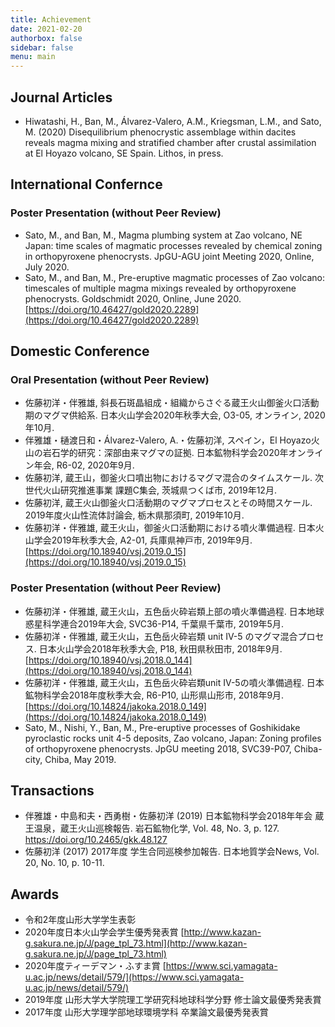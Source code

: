 ```yaml
---
title: Achievement
date: 2021-02-20
authorbox: false
sidebar: false
menu: main
---
```


## Journal Articles
- Hiwatashi, H., Ban, M., Álvarez-Valero, A.M., Kriegsman, L.M., and Sato, M. (2020) Disequilibrium phenocrystic assemblage within dacites reveals magma mixing and stratified chamber after crustal assimilation at El Hoyazo volcano, SE Spain. Lithos, in press.

## International Confernce
### Poster Presentation (without Peer Review)
- Sato, M., and Ban, M., Magma plumbing system at Zao volcano, NE Japan: time scales of magmatic processes revealed by chemical zoning in orthopyroxene phenocrysts. JpGU-AGU joint Meeting 2020, Online, July 2020.
- Sato, M., and Ban, M., Pre-eruptive magmatic processes of Zao volcano: timescales of multiple magma mixings revealed by orthopyroxene phenocrysts. Goldschmidt 2020, Online, June 2020. [https://doi.org/10.46427/gold2020.2289](https://doi.org/10.46427/gold2020.2289)

## Domestic Conference
### Oral Presentation (without Peer Review)
- 佐藤初洋・伴雅雄, 斜長石斑晶組成・組織からさぐる蔵王火山御釜火口活動期のマグマ供給系. 日本火山学会2020年秋季大会, O3-05, オンライン, 2020年10月.
- 伴雅雄・樋渡日和・Álvarez-Valero, A.・佐藤初洋, スペイン，El Hoyazo火山の岩石学的研究：深部由来マグマの証拠. 日本鉱物科学会2020年オンライン年会, R6-02, 2020年9月.
- 佐藤初洋, 蔵王山，御釜火口噴出物におけるマグマ混合のタイムスケール. 次世代火山研究推進事業 課題C集会, 茨城県つくば市, 2019年12月.
- 佐藤初洋, 蔵王火山御釜火口活動期のマグマプロセスとその時間スケール. 2019年度火山性流体討論会, 栃木県那須町, 2019年10月.
- 佐藤初洋・伴雅雄, 蔵王火山，御釜火口活動期における噴火準備過程. 日本火山学会2019年秋季大会, A2-01, 兵庫県神戸市, 2019年9月. [https://doi.org/10.18940/vsj.2019.0_15](https://doi.org/10.18940/vsj.2019.0_15)

### Poster Presentation (without Peer Review)
- 佐藤初洋・伴雅雄, 蔵王火山，五色岳火砕岩類上部の噴火準備過程. 日本地球惑星科学連合2019年大会, SVC36-P14, 千葉県千葉市, 2019年5月.
- 佐藤初洋・伴雅雄, 蔵王火山，五色岳火砕岩類 unit IV-5 のマグマ混合プロセス. 日本火山学会2018年秋季大会, P18, 秋田県秋田市, 2018年9月. [https://doi.org/10.18940/vsj.2018.0_144](https://doi.org/10.18940/vsj.2018.0_144)
- 佐藤初洋・伴雅雄, 蔵王火山，五色岳火砕岩類unit IV-5の噴火準備過程. 日本鉱物科学会2018年度秋季大会, R6-P10, 山形県山形市, 2018年9月. [https://doi.org/10.14824/jakoka.2018.0_149](https://doi.org/10.14824/jakoka.2018.0_149)
- Sato, M., Nishi, Y., Ban, M., Pre-eruptive processes of Goshikidake pyroclastic rocks unit 4-5 deposits, Zao volcano, Japan: Zoning profiles of orthopyroxene phenocrysts. JpGU meeting 2018, SVC39-P07, Chiba-city, Chiba, May 2019.

## Transactions
- 伴雅雄・中島和夫・西勇樹・佐藤初洋 (2019) 日本鉱物科学会2018年年会 蔵王温泉，蔵王火山巡検報告. 岩石鉱物化学, Vol. 48, No. 3, p. 127.
https://doi.org/10.2465/gkk.48.127
- 佐藤初洋 (2017) 2017年度 学生合同巡検参加報告. 日本地質学会News, Vol. 20, No. 10, p. 10-11.

## Awards
- 令和2年度山形大学学生表彰
- 2020年度日本火山学会学生優秀発表賞 [http://www.kazan-g.sakura.ne.jp/J/page_tpl_73.html](http://www.kazan-g.sakura.ne.jp/J/page_tpl_73.html)
- 2020年度ティーデマン・ふすま賞 [https://www.sci.yamagata-u.ac.jp/news/detail/579/](https://www.sci.yamagata-u.ac.jp/news/detail/579/)
- 2019年度 山形大学大学院理工学研究科地球科学分野 修士論文最優秀発表賞
- 2017年度 山形大学理学部地球環境学科 卒業論文最優秀発表賞